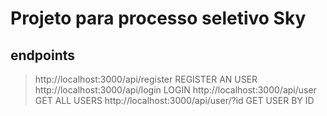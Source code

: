 # Projeto para processo seletivo Sky

## endpoints

> http://localhost:3000/api/register REGISTER AN USER
> http://localhost:3000/api/login LOGIN
> http://localhost:3000/api/user GET ALL USERS
> http://localhost:3000/api/user/?id GET USER BY ID
